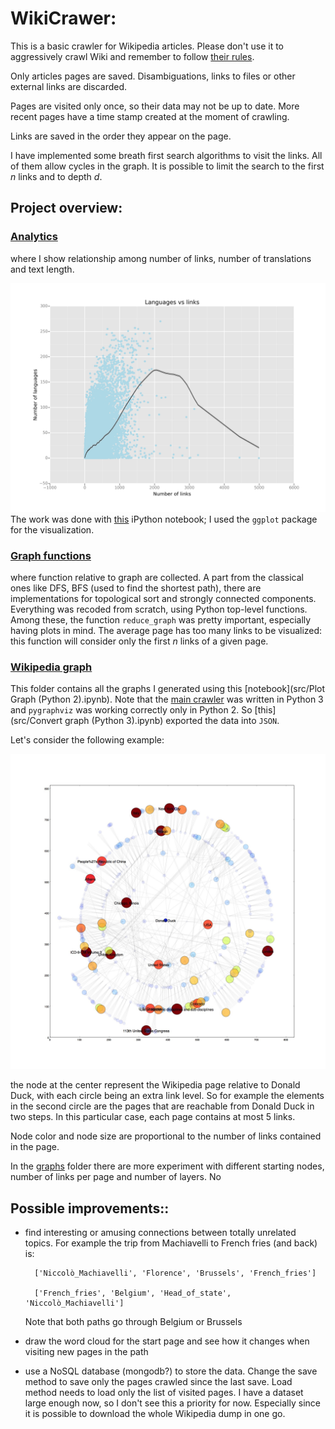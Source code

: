 # WikiCrawer:

This is a basic crawler for Wikipedia articles.
Please don't use it to aggressively crawl Wiki and remember to follow [their rules](
http://en.wikipedia.org/wiki/Wikipedia:Database_download#Please_do_not_use_a_web_crawler).

Only articles pages are saved. Disambiguations, links to files or other external links are discarded.

Pages are visited only once, so their data may not be up to date. More recent pages have a time stamp created at the moment of crawling.

Links are saved in the order they appear on the page.

I have implemented some breath first search algorithms to visit the links. All of them allow cycles in the graph. It is possible to limit the search to the first _n_ links and to depth _d_.

## Project overview:

### [Analytics](Analytics.md)

where I show relationship among number of links, number of translations and text length.

![Languages vs Links](Images/scatter_lan_vs_links.png)
 The work was done with [this](src/Analytics.ipynb) iPython notebook; I used the `ggplot` package for the visualization.

### [Graph functions](src/GraphFunctions.py)

where function relative to graph are collected. A part from the classical ones like DFS, BFS (used to find the shortest path), there are implementations for topological sort and strongly connected components. Everything was recoded from scratch, using Python top-level functions.
Among these, the function `reduce_graph` was pretty important, especially having plots in mind. The average page has too many links to be visualized: this function will consider only the first _n_ links of a given page.

### [Wikipedia graph](graphs)

This folder contains all the graphs I generated using this [notebook](src/Plot Graph (Python 2).ipynb). Note that the [main crawler](src/WikiCrawler.py) was written in Python 3 and `pygraphviz` was working correctly only in Python 2. So [this](src/Convert graph (Python 3).ipynb) exported the data into `JSON`.

Let's consider the following example:

![Donald Duck](graphs/Donald_Duck_5_5.jpg)

the node at the center represent the Wikipedia page relative to Donald Duck, with each circle being an extra link level. So for example the elements in the second circle are the pages that are reachable from Donald Duck in two steps. In this particular case, each page contains at most 5 links.

Node color and node size are proportional to the number of links contained in the page.

 In the [graphs](graphs) folder there are more experiment with different starting nodes, number of links per page and number of layers.
No

## Possible improvements::

* find interesting or amusing connections between totally unrelated topics. For example the trip from Machiavelli to French fries (and back) is:

        ['Niccolò_Machiavelli', 'Florence', 'Brussels', 'French_fries']

        ['French_fries', 'Belgium', 'Head_of_state', 'Niccolò_Machiavelli']

    Note that both paths go through Belgium or Brussels


* draw the word cloud for the start page and see how it changes when visiting new pages in the path


* use a NoSQL database (mongodb?) to store the data. Change the save method to save only the pages crawled since the last save. Load method needs to load only the list of visited pages.
I have a dataset large enough now, so I don't see this a priority for now. Especially since it is possible to download the whole Wikipedia dump in one go.


